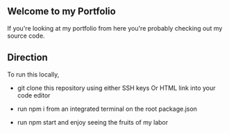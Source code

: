## Welcome to my Portfolio

If you're looking at my portfolio from here you're probably checking out my source code.

## Direction

To run this locally,

- git clone this repository using either SSH keys Or HTML link into your code editor

- run npm i from an integrated terminal on the root package.json

- run npm start and enjoy seeing the fruits of my labor

